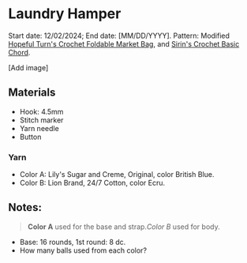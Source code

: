 # Laundry Hamper
Start date: 12/02/2024; End date: [MM/DD/YYYY].
Pattern: Modified [Hopeful Turn's Crochet Foldable Market Bag](https://youtu.be/fRoHan83e-c?si=Y2soXvzDk_4Lecdw), and [Sirin's Crochet Basic Chord](https://youtu.be/zd7N9hWUNqc?si=Z4a-9cEVXMnuptFl).

[Add image]

## Materials
- Hook: 4.5mm
- Stitch marker
- Yarn needle
- Button

### Yarn
- Color A: Lily's Sugar and Creme, Original, color British Blue.
- Color B: Lion Brand, 24/7 Cotton, color Ecru.

## Notes:
>**Color A** used for the base and strap.*Color B* used for body.

- Base: 16 rounds, 1st round: 8 dc.
- How many balls used from each color?